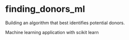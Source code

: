 # finding_donors_ml
Building an algorithm that best identifies potential donors.

Machine learning application with scikit learn
